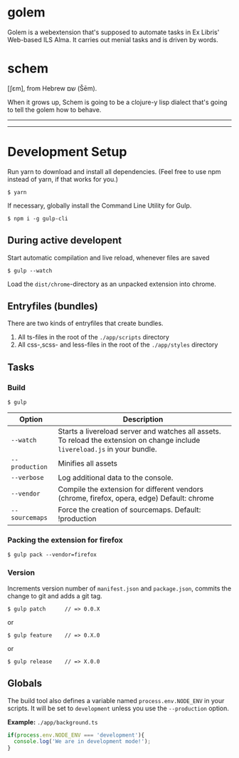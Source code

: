 # golem


Golem is a webextension that's supposed to automate tasks in Ex Libris' Web-based ILS Alma.
It carries out menial tasks and is driven by words.

# schem
[ʃɛm], from Hebrew שם‎ (Šēm).

When it grows up, Schem is going to be a clojure-y lisp dialect that's going to tell the golem how to behave.


------------
------------
# Development Setup

Run yarn to download and install all dependencies. (Feel free to use npm instead of yarn, if that works for you.)

	$ yarn    

If necessary, globally install the Command Line Utility for Gulp.

    $ npm i -g gulp-cli 

## During active developent

Start automatic compilation and live reload, whenever files are saved

    $ gulp --watch
    
Load the `dist/chrome`-directory as an unpacked extension into chrome.

## Entryfiles (bundles)

There are two kinds of entryfiles that create bundles.

1. All ts-files in the root of the `./app/scripts` directory
2. All css-,scss- and less-files in the root of the `./app/styles` directory

## Tasks

### Build

    $ gulp


| Option         | Description                                                                                                                                           |
|----------------|-------------------------------------------------------------------------------------------------------------------------------------------------------|
| `--watch`      | Starts a livereload server and watches all assets. <br>To reload the extension on change include `livereload.js` in your bundle.                      |
| `--production` | Minifies all assets                                                                                                                                   |
| `--verbose`    | Log additional data to the console.                                                                                                                   |
| `--vendor`     | Compile the extension for different vendors (chrome, firefox, opera, edge)  Default: chrome                                                                 |
| `--sourcemaps` | Force the creation of sourcemaps. Default: !production                                                                                                |


### Packing the extension for firefox

    $ gulp pack --vendor=firefox

### Version

Increments version number of `manifest.json` and `package.json`,
commits the change to git and adds a git tag.


    $ gulp patch      // => 0.0.X

or

    $ gulp feature    // => 0.X.0

or

    $ gulp release    // => X.0.0


## Globals

The build tool also defines a variable named `process.env.NODE_ENV` in your scripts. It will be set to `development` unless you use the `--production` option.


**Example:** `./app/background.ts`

```typescript
if(process.env.NODE_ENV === 'development'){
  console.log('We are in development mode!');
}
```






